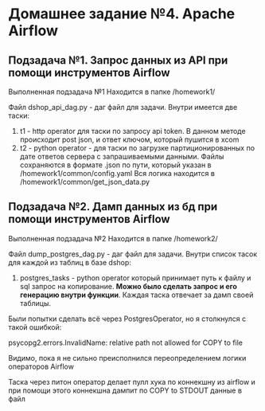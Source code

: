 # **Домашнее задание №4. Apache Airflow**

## Подзадача №1. Запрос данных из API при помощи инструментов Airflow

Выполненная подзадача №1 Находится в папке /homework1/

Файл dshop_api_dag.py - даг файл для задачи. Внутри имеется две таски:
 1. t1 - http operator для таски по запросу api token. 
В данном методе происходит post json, и ответ ключом, который пушится в xcom
 2. t2 - python operator - для таски по загрузке партиционированных по дате ответов сервера с запрашиваемыми данными. 
Файлы сохраняются в формате .json по пути, который указан в /homework1/common/config.yaml
Вся логика находится в /homework1/common/get_json_data.py

## Подзадача №2. Дамп данных из бд при помощи инструментов Airflow

Выполненная подзадача №2 Находится в папке /homework2/

Файл dump_postgres_dag.py - даг файл для задачи. Внутри список тасок для каждой из таблиц в базе dshop:
 1. postgres_tasks - python operator который принимает путь к файлу и sql запрос на копирование. 
**Можно было сделать запрос и его генерацию внутри функции**.
Каждая таска отвечает за дамп своей таблицы.

Были попытки сделать всё через PostgresOperator, но я столкнулся с такой ошибкой:

psycopg2.errors.InvalidName: relative path not allowed for COPY to file

Видимо, пока я не сильно преисполнился переопределением логики операторов Airflow

Таска через питон оператор делает пулл хука по коннекшну из airflow и при помощи этого коннекшна 
дампит по COPY to STDOUT данные в файл